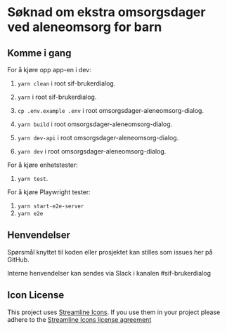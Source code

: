 # Søknad om ekstra omsorgsdager ved aleneomsorg for barn

## Komme i gang

For å kjøre opp app-en i dev:

1.  `yarn clean` i root sif-brukerdialog.
2.  `yarn` i root sif-brukerdialog.

3.  `cp .env.example .env` i root omsorgsdager-aleneomsorg-dialog.
4.  `yarn build` i root omsorgsdager-aleneomsorg-dialog.
5.  `yarn dev-api` i root omsorgsdager-aleneomsorg-dialog.
6.  `yarn dev` i root omsorgsdager-aleneomsorg-dialog.

For å kjøre enhetstester:

1.  `yarn test`.

For å kjøre Playwright tester:

1.  `yarn start-e2e-server`
1.  `yarn e2e`

## Henvendelser

Spørsmål knyttet til koden eller prosjektet kan stilles som issues her på GitHub.

Interne henvendelser kan sendes via Slack i kanalen #sif-brukerdialog

## Icon License

This project uses [Streamline Icons](http://www.streamlineicons.com/). If you use them in your project please adhere to the [Streamline Icons license agreement](http://www.streamlineicons.com/license.html)
